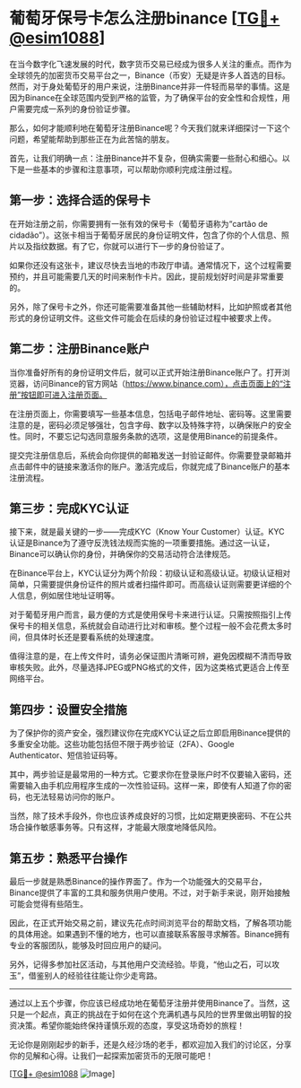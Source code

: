 # 葡萄牙保号卡怎么注册binance [[TG💪+ @esim1088](https://t.me/s/esim1088)]

在当今数字化飞速发展的时代，数字货币交易已经成为很多人关注的重点。而作为全球领先的加密货币交易平台之一，Binance（币安）无疑是许多人首选的目标。然而，对于身处葡萄牙的用户来说，注册Binance并非一件轻而易举的事情。这是因为Binance在全球范围内受到严格的监管，为了确保平台的安全性和合规性，用户需要完成一系列的身份验证步骤。

那么，如何才能顺利地在葡萄牙注册Binance呢？今天我们就来详细探讨一下这个问题，希望能帮助到那些正在为此苦恼的朋友。

首先，让我们明确一点：注册Binance并不复杂，但确实需要一些耐心和细心。以下是一些基本的步骤和注意事项，可以帮助你顺利完成注册过程。

## 第一步：选择合适的保号卡

在开始注册之前，你需要拥有一张有效的保号卡（葡萄牙语称为“cartão de cidadão”）。这张卡相当于葡萄牙居民的身份证明文件，包含了你的个人信息、照片以及指纹数据。有了它，你就可以进行下一步的身份验证了。

如果你还没有这张卡，建议尽快去当地的市政厅申请。通常情况下，这个过程需要预约，并且可能需要几天的时间来制作卡片。因此，提前规划好时间是非常重要的。

另外，除了保号卡之外，你还可能需要准备其他一些辅助材料，比如护照或者其他形式的身份证明文件。这些文件可能会在后续的身份验证过程中被要求上传。

## 第二步：注册Binance账户

当你准备好所有的身份证明文件后，就可以正式开始注册Binance账户了。打开浏览器，访问Binance的官方网站（https://www.binance.com），点击页面上的“注册”按钮即可进入注册页面。

在注册页面上，你需要填写一些基本信息，包括电子邮件地址、密码等。这里需要注意的是，密码必须足够强壮，包含字母、数字以及特殊字符，以确保账户的安全性。同时，不要忘记勾选同意服务条款的选项，这是使用Binance的前提条件。

提交完注册信息后，系统会向你提供的邮箱发送一封验证邮件。你需要登录邮箱并点击邮件中的链接来激活你的账户。激活完成后，你就完成了Binance账户的基本注册流程。

## 第三步：完成KYC认证

接下来，就是最关键的一步——完成KYC（Know Your Customer）认证。KYC认证是Binance为了遵守反洗钱法规而实施的一项重要措施。通过这一认证，Binance可以确认你的身份，并确保你的交易活动符合法律规范。

在Binance平台上，KYC认证分为两个阶段：初级认证和高级认证。初级认证相对简单，只需要提供身份证件的照片或者扫描件即可。而高级认证则需要更详细的个人信息，例如居住地址证明等。

对于葡萄牙用户而言，最方便的方式是使用保号卡来进行认证。只需按照指引上传保号卡的相关信息，系统就会自动进行比对和审核。整个过程一般不会花费太多时间，但具体时长还是要看系统的处理速度。

值得注意的是，在上传文件时，请务必保证图片清晰可辨，避免因模糊不清而导致审核失败。此外，尽量选择JPEG或PNG格式的文件，因为这类格式更适合上传至网络平台。

## 第四步：设置安全措施

为了保护你的资产安全，强烈建议你在完成KYC认证之后立即启用Binance提供的多重安全功能。这些功能包括但不限于两步验证（2FA）、Google Authenticator、短信验证码等。

其中，两步验证是最常用的一种方式。它要求你在登录账户时不仅要输入密码，还需要输入由手机应用程序生成的一次性验证码。这样一来，即使有人知道了你的密码，也无法轻易访问你的账户。

当然，除了技术手段外，你也应该养成良好的习惯，比如定期更换密码、不在公共场合操作敏感事务等。只有这样，才能最大限度地降低风险。

## 第五步：熟悉平台操作

最后一步就是熟悉Binance的操作界面了。作为一个功能强大的交易平台，Binance提供了丰富的工具和服务供用户使用。不过，对于新手来说，刚开始接触可能会觉得有些陌生。

因此，在正式开始交易之前，建议先花点时间浏览平台的帮助文档，了解各项功能的具体用途。如果遇到不懂的地方，也可以直接联系客服寻求解答。Binance拥有专业的客服团队，能够及时回应用户的疑问。

另外，记得多参加社区活动，与其他用户交流经验。毕竟，“他山之石，可以攻玉”，借鉴别人的经验往往能让你少走弯路。

---

通过以上五个步骤，你应该已经成功地在葡萄牙注册并使用Binance了。当然，这只是一个起点，真正的挑战在于如何在这个充满机遇与风险的世界里做出明智的投资决策。希望你能始终保持谨慎乐观的态度，享受这场奇妙的旅程！

无论你是刚刚起步的新手，还是久经沙场的老手，都欢迎加入我们的讨论区，分享你的见解和心得。让我们一起探索加密货币的无限可能吧！

[[TG💪+ @esim1088](https://t.me/s/esim1088) ![Image](https://i.postimg.cc/4NQfJmqS/Snipaste-2025-05-13-00-14-12.png)]